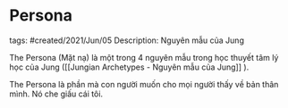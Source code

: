 # Persona

tags: #created/2021/Jun/05
Description: Nguyên mẫu của Jung

The Persona (Mặt nạ) là một trong 4 nguyên mẫu trong học thuyết tâm lý học của Jung ([[Jungian Archetypes - Nguyên mẫu của Jung]] ). 

The Persona là phần mà con người muốn cho mọi người thấy về bản thân mình. Nó che giấu cái tôi.